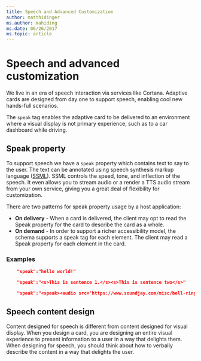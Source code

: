 ```yaml
---
title: Speech and Advanced Customization
author: matthidinger
ms.author: mahiding
ms.date: 06/26/2017
ms.topic: article
---
```


# Speech and advanced customization
We live in an era of speech interaction via services like Cortana.  Adaptive cards are designed from day one to support speech, enabling cool new hands-full scenarios.

The `speak` tag enables the adaptive card to be delivered to an environment where a visual display is not primary experience, such as to a car dashboard while driving. 

## Speak property
To support speech we have a `speak` property which contains text to say to the user. The text can be annotated using speech synthesis markup language
([SSML](https://msdn.microsoft.com/library/office/hh361578)). SSML controls the speed, tone, and inflection of the speech.  It even allows you to stream audio or a render a TTS audio stream from your own service, giving you a great deal of flexibility for customization.

There are two patterns for speak property usage by a host application:

* **On delivery** - When a card is delivered, the client may opt to read the Speak property for the card to describe the card as a whole.
* **On demand** - In order to support a richer accessibility model, the schema supports a speak tag for each element. The client may read a Speak property  for each element in the card.

### Examples

```json
    "speak":"hello world!"

    "speak":"<s>This is sentence 1.</s><s>This is sentence two</s>"

    "speak":"<speak><audio src='https://www.soundjay.com/misc/bell-ringing-04.mp3'/><s>Time to wake up!</s></speak>"
```

## Speech content design

Content designed for speech is different from content designed for visual display. When you design a card, you are designing an entire visual experience to present information to a user in a way that delights them. When designing for speech, you should think about how to verbally describe the content in a way that delights the user.  
